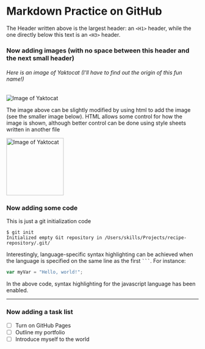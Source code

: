 # Markdown Practice on GitHub
The Header written above is the largest header: an `<H1>` header, while the one directly below this text is an `<H3>` header.

### Now adding images (with no space between this header and the next small header)
###### Here is an image of Yaktocat (I'll have to find out the origin of this fun name!)
![Image of Yaktocat](https://octodex.github.com/images/yaktocat.png)

The image above can be slightly modified by using html to add the image (see the smaller image below). HTML allows some control for how the image is shown, although better control can be done using style sheets written in another file

<img src="https://octodex.github.com/images/yaktocat.png" alt="Image of Yaktocat" width="150" heigth="150"/>

### Now adding some code
This is just a git initialization code
```
$ git init
Initialized empty Git repository in /Users/skills/Projects/recipe-repository/.git/
```

Interestingly, language-specific syntax highlighting can be achieved when the language is specified on the same line as the first ` ``` `. For instance:
``` javascript
var myVar = "Hello, world!";
```
In the above code, syntax highlighting for the javascript language has been enabled.
______________________________________________________________________________________________
### Now adding a task list
- [ ] Turn on GitHub Pages
- [ ] Outline my portfolio
- [ ] Introduce myself to the world
